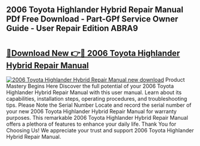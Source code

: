 ## 2006 Toyota Highlander Hybrid Repair Manual PDf Free Download - Part-GPf Service Owner Guide - User Repair Edition ABRA9

# <h2><a href="http://bc16824.oget.top/?id=2006+Toyota+Highlander+Hybrid+Repair+Manual">🔗Download New 👉🔴 2006 Toyota Highlander Hybrid Repair Manual</a></h2>

[![2006 Toyota Highlander Hybrid Repair Manual new download](https://i.imgur.com/5g1atiW.png)](http://bc16824.oget.top/?id=2006+Toyota+Highlander+Hybrid+Repair+Manual)
Product Mastery Begins Here Discover the full potential of your 2006 Toyota Highlander Hybrid Repair Manual with this user manual. Learn about its capabilities, installation steps, operating procedures, and troubleshooting tips. Please Note the Serial Number Locate and record the serial number of your new 2006 Toyota Highlander Hybrid Repair Manual for warranty purposes. This remarkable 2006 Toyota Highlander Hybrid Repair Manual offers a plethora of features to enhance your daily life. Thank You for Choosing Us! We appreciate your trust and support 2006 Toyota Highlander Hybrid Repair Manual.
